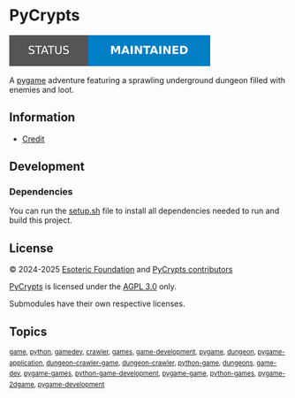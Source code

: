 # PyCrypts

[![Project status: unfinished][status]][root]

A [pygame][pygame] adventure featuring a sprawling underground dungeon filled with enemies and loot.

## Information

- [Credit][credit]

## Development

### Dependencies

You can run the [setup.sh][setup] file to install all dependencies needed to run and build this project.

## License

&copy; 2024-2025 [Esoteric Foundation][author-homepage] and [PyCrypts contributors][contributors]

[PyCrypts][root] is licensed under the [AGPL 3.0][license] only.

Submodules have their own respective licenses.

## Topics

<sup>[game](https://github.com/topics/game), [python](https://github.com/topics/python), [gamedev](https://github.com/topics/gamedev), [crawler](https://github.com/topics/crawler), [games](https://github.com/topics/games), [game-development](https://github.com/topics/game-development), [pygame](https://github.com/topics/pygame), [dungeon](https://github.com/topics/dungeon), [pygame-application](https://github.com/topics/pygame-application), [dungeon-crawler-game](https://github.com/topics/dungeon-crawler-game), [dungeon-crawler](https://github.com/topics/dungeon-crawler), [python-game](https://github.com/topics/python-game), [dungeons](https://github.com/topics/dungeons), [game-dev](https://github.com/topics/game-dev), [pygame-games](https://github.com/topics/pygame-games), [python-game-development](https://github.com/topics/python-game-development), [pygame-game](https://github.com/topics/pygame-game), [python-games](https://github.com/topics/python-games), [pygame-2dgame](https://github.com/topics/pygame-2dgame), [pygame-development](https://github.com/topics/pygame-development)</sup>

<!-- Link aliases -->

[root]: /
[status]: assets/images/badges/status.svg

<!-- Websites -->

[author-homepage]: https://esoteric.foundation
[contributors]: https://github.com/esotericfoundation/pycrypts/graphs/contributors

[pygame]: https://www.pygame.org

<!-- Files -->

[credit]: ./CREDIT.md
[license]: ../LICENSE

[setup]: ../scripts/setup.sh
